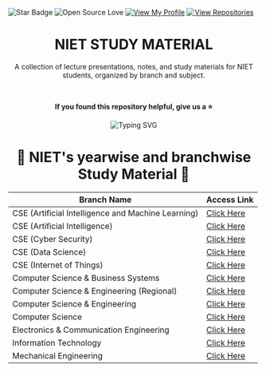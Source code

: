 ![Star Badge](https://img.shields.io/static/v1?label=%F0%9F%8C%9F&message=If%20Useful&style=style=flat&color=BC4E99)
![Open Source Love](https://badges.frapsoft.com/os/v1/open-source.svg?v=103)
[![View My Profile](https://img.shields.io/badge/View-My_Profile-green?logo=GitHub)](https://github.com/DevGoyalG)
[![View Repositories](https://img.shields.io/badge/View-My_Repositories-blue?logo=GitHub)](https://github.com/DevGoyalG?tab=repositories)

<h1 align="center"> NIET STUDY MATERIAL </h1>
<p align="center"> A collection of lecture presentations, notes, and study materials for NIET students, organized by branch and subject. </p>

<br>
<p align="center"> <b> If you found this repository helpful, give us a  ⭐️ </b> </p>
<p align="center"><img src="https://readme-typing-svg.demolab.com?font=Segoe+script&duration=1000&pause=1000&center=true&vCenter=true&random=false&width=435&lines=Goal+%3A+20+%E2%98%85" alt="Typing SVG" /></a> </p>

<H1 align="center"> 🔷 NIET's yearwise and branchwise Study Material 🔷 </H1>


| Branch Name                                               | Access Link  |
|-----------------------------------------------------------|--------------|
| CSE (Artificial Intelligence and Machine Learning)        | [Click Here]() |
| CSE (Artificial Intelligence)                             | [Click Here]() |
| CSE (Cyber Security)                                      | [Click Here]() |
| CSE (Data Science)                                        | [Click Here]() |
| CSE (Internet of Things)                                  | [Click Here]() |
| Computer Science & Business Systems                       | [Click Here]() |
| Computer Science & Engineering (Regional)                 | [Click Here]() |
| Computer Science & Engineering                            | [Click Here]() |
| Computer Science                                          | [Click Here]() |
| Electronics & Communication Engineering                   | [Click Here]() |
| Information Technology                                    | [Click Here]() |
| Mechanical Engineering                                    | [Click Here]() |
